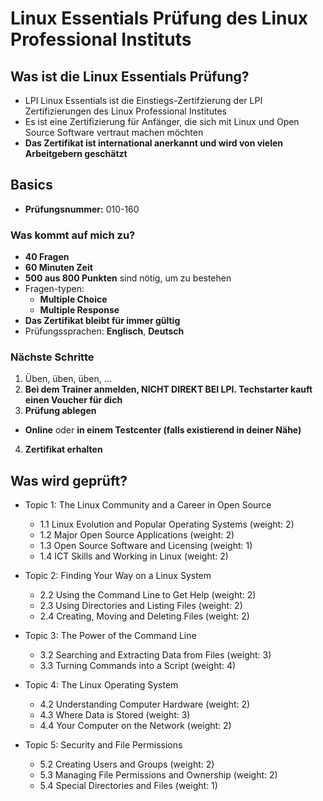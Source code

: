 # Linux Essentials Prüfung des Linux Professional Instituts

## Was ist die Linux Essentials Prüfung?

- LPI Linux Essentials ist die Einstiegs-Zertifzierung der LPI Zertifizierungen des Linux Professional Institutes
- Es ist eine Zertifizierung für Anfänger, die sich mit Linux und Open Source Software vertraut machen möchten
- **Das Zertifikat ist international anerkannt und wird von vielen Arbeitgebern geschätzt**

## Basics

- **Prüfungsnummer:** 010-160

### Was kommt auf mich zu?

- **40 Fragen**
- **60 Minuten Zeit**
- **500 aus 800 Punkten** sind nötig, um zu bestehen
- Fragen-typen:
  - **Multiple Choice**
  - **Multiple Response**
- **Das Zertifikat bleibt für immer gültig**
- Prüfungssprachen: **Englisch**, **Deutsch**

### Nächste Schritte

1. Üben, üben, üben, ...
2. **Bei dem Trainer anmelden, NICHT DIREKT BEI LPI. Techstarter kauft einen Voucher für dich**
3. **Prüfung ablegen**
  - **Online** oder **in einem Testcenter (falls existierend in deiner Nähe)**
4. **Zertifikat erhalten**

## Was wird geprüft?

- Topic 1: The Linux Community and a Career in Open Source

  - 1.1 Linux Evolution and Popular Operating Systems (weight: 2)
  - 1.2 Major Open Source Applications (weight: 2)
  - 1.3 Open Source Software and Licensing (weight: 1)
  - 1.4 ICT Skills and Working in Linux (weight: 2)

- Topic 2: Finding Your Way on a Linux System

  - 2.2 Using the Command Line to Get Help (weight: 2)
  - 2.3 Using Directories and Listing Files (weight: 2)
  - 2.4 Creating, Moving and Deleting Files (weight: 2)

- Topic 3: The Power of the Command Line

  - 3.2 Searching and Extracting Data from Files (weight: 3)
  - 3.3 Turning Commands into a Script (weight: 4)

- Topic 4: The Linux Operating System

  - 4.2 Understanding Computer Hardware (weight: 2)
  - 4.3 Where Data is Stored (weight: 3)
  - 4.4 Your Computer on the Network (weight: 2)

- Topic 5: Security and File Permissions

  - 5.2 Creating Users and Groups (weight: 2)
  - 5.3 Managing File Permissions and Ownership (weight: 2)
  - 5.4 Special Directories and Files (weight: 1)
